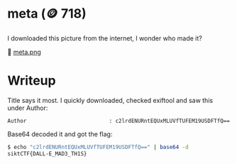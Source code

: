 # meta (🪙 718)

I downloaded this picture from the internet, I wonder who made it?

📎 [meta.png](meta.png)

# Writeup

Title says it most. I quickly downloaded, checked exiftool and saw this under Author:

```
Author                          : c2lrdENURntEQUxMLUVfTUFEM19USDFTfQ==
```

Base64 decoded it and got the flag:

```bash
$ echo "c2lrdENURntEQUxMLUVfTUFEM19USDFTfQ==" | base64 -d
siktCTF{DALL-E_MAD3_TH1S}
```